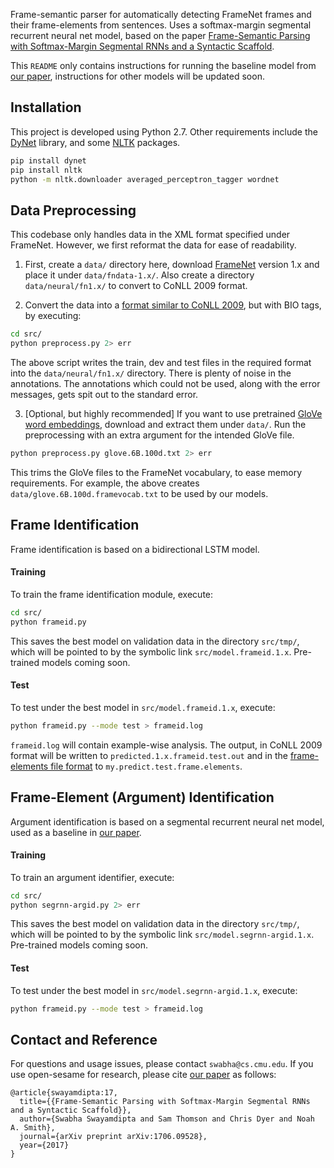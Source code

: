 Frame-semantic parser for automatically detecting FrameNet frames and their frame-elements from sentences. Uses a softmax-margin segmental recurrent neural net model, based on the paper [Frame-Semantic Parsing with Softmax-Margin Segmental RNNs and a Syntactic Scaffold](https://arxiv.org/abs/1706.09528).

This `README` only contains instructions for running the baseline model from [our paper](https://arxiv.org/abs/1706.09528), instructions for other models will be updated soon.

## Installation

This project is developed using Python 2.7. Other requirements include the [DyNet](http://dynet.readthedocs.io/en/latest/python.html) library, and some [NLTK](https://www.nltk.org/) packages.

```sh
pip install dynet
pip install nltk
python -m nltk.downloader averaged_perceptron_tagger wordnet
```

## Data Preprocessing

This codebase only handles data in the XML format specified under FrameNet. However, we first reformat the data for ease of readability.

1. First, create a `data/` directory here, download [FrameNet](https://framenet.icsi.berkeley.edu/fndrupal/framenet_data) version 1.x and place it under `data/fndata-1.x/`. Also create a directory `data/neural/fn1.x/` to convert to CoNLL 2009 format.

2. Convert the data into a [format similar to CoNLL 2009](https://ufal.mff.cuni.cz/conll2009-st/task-description.html), but with BIO tags, by executing:
```sh
cd src/
python preprocess.py 2> err
```
The above script writes the train, dev and test files in the required format into the `data/neural/fn1.x/` directory. There is plenty of noise in the annotations. The annotations which could not be used, along with the error messages, gets spit out to the standard error.

3. [Optional, but highly recommended] If you want to use pretrained [GloVe word embeddings](https://nlp.stanford.edu/projects/glove/), download and extract them under `data/`. Run the preprocessing with an extra argument for the intended GloVe file.

```sh
python preprocess.py glove.6B.100d.txt 2> err
``` 
This trims the GloVe files to the FrameNet vocabulary, to ease memory requirements. For example, the above creates `data/glove.6B.100d.framevocab.txt` to be used by our models.

## Frame Identification

Frame identification is based on a bidirectional LSTM model.

#### Training
To train the frame identification module, execute:

```sh
cd src/
python frameid.py
```
This saves the best model on validation data in the directory `src/tmp/`, which will be pointed to by the symbolic link `src/model.frameid.1.x`. Pre-trained models coming soon.

#### Test
To test under the best model in `src/model.frameid.1.x`, execute:

```sh
python frameid.py --mode test > frameid.log
```
`frameid.log` will contain example-wise analysis. The output, in CoNLL 2009 format will be written to `predicted.1.x.frameid.test.out` and in the [frame-elements file format](https://github.com/Noahs-ARK/semafor/tree/master/training/data) to `my.predict.test.frame.elements`.

## Frame-Element (Argument) Identification

Argument identification is based on a segmental recurrent neural net model, used as a baseline in [our paper](https://arxiv.org/abs/1706.09528).

#### Training
To train an argument identifier, execute:
```sh
cd src/
python segrnn-argid.py 2> err
```
This saves the best model on validation data in the directory `src/tmp/`, which will be pointed to by the symbolic link `src/model.segrnn-argid.1.x`. Pre-trained models coming soon.

#### Test
To test under the best model in `src/model.segrnn-argid.1.x`, execute:

```sh
python frameid.py --mode test > frameid.log
```

## Contact and Reference

For questions and usage issues, please contact `swabha@cs.cmu.edu`. If you use open-sesame for research, please cite [our paper](https://arxiv.org/pdf/1706.09528.pdf) as follows:

```
@article{swayamdipta:17,
  title={{Frame-Semantic Parsing with Softmax-Margin Segmental RNNs and a Syntactic Scaffold}},
  author={Swabha Swayamdipta and Sam Thomson and Chris Dyer and Noah A. Smith},
  journal={arXiv preprint arXiv:1706.09528},
  year={2017}
}
```

